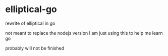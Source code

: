 # elliptical-go
rewrite of elliptical in go

not meant to replace the nodejs version I am just using this to help me learn go

probably will not be finished